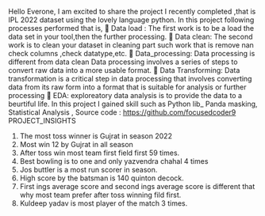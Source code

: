Hello Everone,
I am excited to share the project I recently completed ,that is IPL 2022 dataset using the lovely language python.
In this project following processes performed that is,
	Data load : 
        The first work is to be a load the data set in your tool,then the further processing.
	Data clean:
The second work is to clean your dataset in cleaning part such work that is remove nan check columns ,check datatype,etc.
	Data_processing:
Data processing is different from data clean Data processing involves a series of steps to           convert raw data into a more usable format.
	Data Transforming:
Data transformation is a critical step in data processing that involves converting data from its raw form into a format that is suitable for analysis or further processing
	EDA: exploreatory data analysis is to provide the data to a beurtiful life.
In this project I gained skill such as Python lib_ Panda masking, Statistical Analysis ,
Source code : https://github.com/focusedcoder9
PROJECT_INSIGHTS	
1.	The most toss winner is Gujrat in season 2022
2.	Most win 12 by Gujrat in all season
3.	After toss win most team first field first 59 times.
4.	Best bowling is to one and only yazvendra chahal 4 times
5.	Jos buttler is a most run scorer in season.
6.	High score by the batsman is 140 quinton decock.
7.	First ings average score and second ings average score is different that why most team prefer after toss winning fild first.
8.	Kuldeep yadav is most player of the match 3 times.
